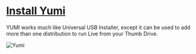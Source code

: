 # [Install Yumi](https://www.pendrivelinux.com/yumi-multiboot-usb-creator/)  

YUMI works much like Universal USB Installer, except it can be used to add more than one distribution to run Live from your Thumb Drive.



![Yumi](https://www.pendrivelinux.com/wp-content/uploads/YUMI-Multiboot-USB-Creator.png "Yumi")



